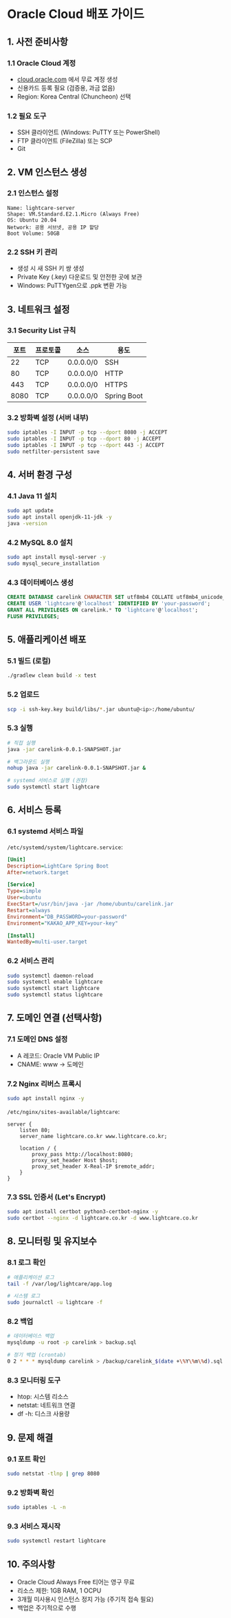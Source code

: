 # Oracle Cloud 배포 가이드

## 1. 사전 준비사항

### 1.1 Oracle Cloud 계정
- [cloud.oracle.com](https://cloud.oracle.com) 에서 무료 계정 생성
- 신용카드 등록 필요 (검증용, 과금 없음)
- Region: Korea Central (Chuncheon) 선택

### 1.2 필요 도구
- SSH 클라이언트 (Windows: PuTTY 또는 PowerShell)
- FTP 클라이언트 (FileZilla) 또는 SCP
- Git

## 2. VM 인스턴스 생성

### 2.1 인스턴스 설정
```
Name: lightcare-server
Shape: VM.Standard.E2.1.Micro (Always Free)
OS: Ubuntu 20.04
Network: 공용 서브넷, 공용 IP 할당
Boot Volume: 50GB
```

### 2.2 SSH 키 관리
- 생성 시 새 SSH 키 쌍 생성
- Private Key (.key) 다운로드 및 안전한 곳에 보관
- Windows: PuTTYgen으로 .ppk 변환 가능

## 3. 네트워크 설정

### 3.1 Security List 규칙
| 포트 | 프로토콜 | 소스 | 용도 |
|------|---------|------|------|
| 22 | TCP | 0.0.0.0/0 | SSH |
| 80 | TCP | 0.0.0.0/0 | HTTP |
| 443 | TCP | 0.0.0.0/0 | HTTPS |
| 8080 | TCP | 0.0.0.0/0 | Spring Boot |

### 3.2 방화벽 설정 (서버 내부)
```bash
sudo iptables -I INPUT -p tcp --dport 8080 -j ACCEPT
sudo iptables -I INPUT -p tcp --dport 80 -j ACCEPT
sudo iptables -I INPUT -p tcp --dport 443 -j ACCEPT
sudo netfilter-persistent save
```

## 4. 서버 환경 구성

### 4.1 Java 11 설치
```bash
sudo apt update
sudo apt install openjdk-11-jdk -y
java -version
```

### 4.2 MySQL 8.0 설치
```bash
sudo apt install mysql-server -y
sudo mysql_secure_installation
```

### 4.3 데이터베이스 생성
```sql
CREATE DATABASE carelink CHARACTER SET utf8mb4 COLLATE utf8mb4_unicode_ci;
CREATE USER 'lightcare'@'localhost' IDENTIFIED BY 'your-password';
GRANT ALL PRIVILEGES ON carelink.* TO 'lightcare'@'localhost';
FLUSH PRIVILEGES;
```

## 5. 애플리케이션 배포

### 5.1 빌드 (로컬)
```bash
./gradlew clean build -x test
```

### 5.2 업로드
```bash
scp -i ssh-key.key build/libs/*.jar ubuntu@<ip>:/home/ubuntu/
```

### 5.3 실행
```bash
# 직접 실행
java -jar carelink-0.0.1-SNAPSHOT.jar

# 백그라운드 실행
nohup java -jar carelink-0.0.1-SNAPSHOT.jar &

# systemd 서비스로 실행 (권장)
sudo systemctl start lightcare
```

## 6. 서비스 등록

### 6.1 systemd 서비스 파일
`/etc/systemd/system/lightcare.service`:
```ini
[Unit]
Description=LightCare Spring Boot
After=network.target

[Service]
Type=simple
User=ubuntu
ExecStart=/usr/bin/java -jar /home/ubuntu/carelink.jar
Restart=always
Environment="DB_PASSWORD=your-password"
Environment="KAKAO_APP_KEY=your-key"

[Install]
WantedBy=multi-user.target
```

### 6.2 서비스 관리
```bash
sudo systemctl daemon-reload
sudo systemctl enable lightcare
sudo systemctl start lightcare
sudo systemctl status lightcare
```

## 7. 도메인 연결 (선택사항)

### 7.1 도메인 DNS 설정
- A 레코드: Oracle VM Public IP
- CNAME: www → 도메인

### 7.2 Nginx 리버스 프록시
```bash
sudo apt install nginx -y
```

`/etc/nginx/sites-available/lightcare`:
```nginx
server {
    listen 80;
    server_name lightcare.co.kr www.lightcare.co.kr;

    location / {
        proxy_pass http://localhost:8080;
        proxy_set_header Host $host;
        proxy_set_header X-Real-IP $remote_addr;
    }
}
```

### 7.3 SSL 인증서 (Let's Encrypt)
```bash
sudo apt install certbot python3-certbot-nginx -y
sudo certbot --nginx -d lightcare.co.kr -d www.lightcare.co.kr
```

## 8. 모니터링 및 유지보수

### 8.1 로그 확인
```bash
# 애플리케이션 로그
tail -f /var/log/lightcare/app.log

# 시스템 로그
sudo journalctl -u lightcare -f
```

### 8.2 백업
```bash
# 데이터베이스 백업
mysqldump -u root -p carelink > backup.sql

# 정기 백업 (crontab)
0 2 * * * mysqldump carelink > /backup/carelink_$(date +\%Y\%m\%d).sql
```

### 8.3 모니터링 도구
- htop: 시스템 리소스
- netstat: 네트워크 연결
- df -h: 디스크 사용량

## 9. 문제 해결

### 9.1 포트 확인
```bash
sudo netstat -tlnp | grep 8080
```

### 9.2 방화벽 확인
```bash
sudo iptables -L -n
```

### 9.3 서비스 재시작
```bash
sudo systemctl restart lightcare
```

## 10. 주의사항

- Oracle Cloud Always Free 티어는 영구 무료
- 리소스 제한: 1GB RAM, 1 OCPU
- 3개월 미사용시 인스턴스 정지 가능 (주기적 접속 필요)
- 백업은 주기적으로 수행